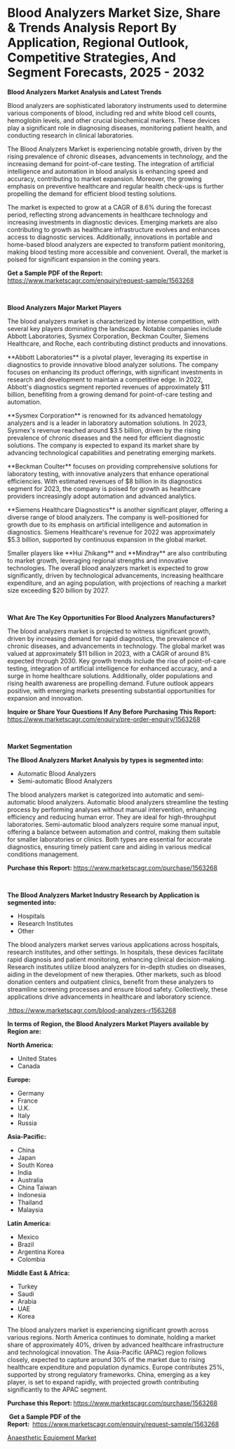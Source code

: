 <p><h1>Blood Analyzers Market Size, Share & Trends Analysis Report By Application, Regional Outlook, Competitive Strategies, And Segment Forecasts, 2025 - 2032</h1></p><p><strong>Blood Analyzers Market Analysis and Latest Trends</strong></p>
<p><p>Blood analyzers are sophisticated laboratory instruments used to determine various components of blood, including red and white blood cell counts, hemoglobin levels, and other crucial biochemical markers. These devices play a significant role in diagnosing diseases, monitoring patient health, and conducting research in clinical laboratories.</p><p>The Blood Analyzers Market is experiencing notable growth, driven by the rising prevalence of chronic diseases, advancements in technology, and the increasing demand for point-of-care testing. The integration of artificial intelligence and automation in blood analysis is enhancing speed and accuracy, contributing to market expansion. Moreover, the growing emphasis on preventive healthcare and regular health check-ups is further propelling the demand for efficient blood testing solutions.</p><p>The market is expected to grow at a CAGR of 8.6% during the forecast period, reflecting strong advancements in healthcare technology and increasing investments in diagnostic devices. Emerging markets are also contributing to growth as healthcare infrastructure evolves and enhances access to diagnostic services. Additionally, innovations in portable and home-based blood analyzers are expected to transform patient monitoring, making blood testing more accessible and convenient. Overall, the market is poised for significant expansion in the coming years.</p></p>
<p><strong>Get a Sample PDF of the Report:&nbsp;</strong> <a href="https://www.marketscagr.com/enquiry/request-sample/1563268?utm_campaign=2796&utm_medium=2&utm_source=Github&utm_content=ia&utm_term=04032025&utm_id=blood-analyzers">https://www.marketscagr.com/enquiry/request-sample/1563268</a></p>
<p>&nbsp;</p>
<p><strong>Blood Analyzers Major Market Players</strong></p>
<p><p>The blood analyzers market is characterized by intense competition, with several key players dominating the landscape. Notable companies include Abbott Laboratories, Sysmex Corporation, Beckman Coulter, Siemens Healthcare, and Roche, each contributing distinct products and innovations.</p><p>**Abbott Laboratories** is a pivotal player, leveraging its expertise in diagnostics to provide innovative blood analyzer solutions. The company focuses on enhancing its product offerings, with significant investments in research and development to maintain a competitive edge. In 2022, Abbott's diagnostics segment reported revenues of approximately $11 billion, benefiting from a growing demand for point-of-care testing and automation.</p><p>**Sysmex Corporation** is renowned for its advanced hematology analyzers and is a leader in laboratory automation solutions. In 2023, Sysmex's revenue reached around $3.5 billion, driven by the rising prevalence of chronic diseases and the need for efficient diagnostic solutions. The company is expected to expand its market share by advancing technological capabilities and penetrating emerging markets.</p><p>**Beckman Coulter** focuses on providing comprehensive solutions for laboratory testing, with innovative analyzers that enhance operational efficiencies. With estimated revenues of $8 billion in its diagnostics segment for 2023, the company is poised for growth as healthcare providers increasingly adopt automation and advanced analytics.</p><p>**Siemens Healthcare Diagnostics** is another significant player, offering a diverse range of blood analyzers. The company is well-positioned for growth due to its emphasis on artificial intelligence and automation in diagnostics. Siemens Healthcare's revenue for 2022 was approximately $5.3 billion, supported by continuous expansion in the global market.</p><p>Smaller players like **Hui Zhikang** and **Mindray** are also contributing to market growth, leveraging regional strengths and innovative technologies. The overall blood analyzers market is expected to grow significantly, driven by technological advancements, increasing healthcare expenditure, and an aging population, with projections of reaching a market size exceeding $20 billion by 2027.</p></p>
<p>&nbsp;</p>
<p><strong>What Are The Key Opportunities For Blood Analyzers Manufacturers?</strong></p>
<p><p>The blood analyzers market is projected to witness significant growth, driven by increasing demand for rapid diagnostics, the prevalence of chronic diseases, and advancements in technology. The global market was valued at approximately $11 billion in 2023, with a CAGR of around 8% expected through 2030. Key growth trends include the rise of point-of-care testing, integration of artificial intelligence for enhanced accuracy, and a surge in home healthcare solutions. Additionally, older populations and rising health awareness are propelling demand. Future outlook appears positive, with emerging markets presenting substantial opportunities for expansion and innovation.</p></p>
<p><strong>Inquire or Share Your Questions If Any Before Purchasing This Report:</strong> <a href="https://www.marketscagr.com/enquiry/pre-order-enquiry/1563268?utm_campaign=2796&utm_medium=2&utm_source=Github&utm_content=ia&utm_term=04032025&utm_id=blood-analyzers">https://www.marketscagr.com/enquiry/pre-order-enquiry/1563268</a></p>
<p>&nbsp;</p>
<p><strong>Market Segmentation</strong></p>
<p><strong>The Blood Analyzers Market Analysis by types is segmented into:</strong></p>
<p><ul><li>Automatic Blood Analyzers</li><li>Semi-automatic Blood Analyzers</li></ul></p>
<p><p>The blood analyzers market is categorized into automatic and semi-automatic blood analyzers. Automatic blood analyzers streamline the testing process by performing analyses without manual intervention, enhancing efficiency and reducing human error. They are ideal for high-throughput laboratories. Semi-automatic blood analyzers require some manual input, offering a balance between automation and control, making them suitable for smaller laboratories or clinics. Both types are essential for accurate diagnostics, ensuring timely patient care and aiding in various medical conditions management.</p></p>
<p><strong>Purchase this Report:&nbsp;</strong><a href="https://www.marketscagr.com/purchase/1563268?utm_campaign=2796&utm_medium=2&utm_source=Github&utm_content=ia&utm_term=04032025&utm_id=blood-analyzers">https://www.marketscagr.com/purchase/1563268</a></p>
<p>&nbsp;</p>
<p><strong>The Blood Analyzers Market Industry Research by Application is segmented into:</strong></p>
<p><ul><li>Hospitals</li><li>Research Institutes</li><li>Other</li></ul></p>
<p><p>The blood analyzers market serves various applications across hospitals, research institutes, and other settings. In hospitals, these devices facilitate rapid diagnosis and patient monitoring, enhancing clinical decision-making. Research institutes utilize blood analyzers for in-depth studies on diseases, aiding in the development of new therapies. Other markets, such as blood donation centers and outpatient clinics, benefit from these analyzers to streamline screening processes and ensure blood safety. Collectively, these applications drive advancements in healthcare and laboratory science.</p></p>
<p><a href="https://www.marketscagr.com/blood-analyzers-r1563268?utm_campaign=2796&utm_medium=2&utm_source=Github&utm_content=ia&utm_term=04032025&utm_id=blood-analyzers">&nbsp;https://www.marketscagr.com/blood-analyzers-r1563268</a></p>
<p><strong>In terms of Region, the Blood Analyzers Market Players available by Region are:</strong></p>
<p>
    <p> <strong> North America: </strong>
        <ul>
            <li>United States</li>
            <li>Canada</li>
        </ul>
        </p> 
    <p> <strong> Europe: </strong>
        <ul>
            <li>Germany</li>
            <li>France</li>
            <li>U.K.</li>
            <li>Italy</li>
            <li>Russia</li>
        </ul>
        </p> 
    <p> <strong> Asia-Pacific: </strong>
        <ul>
            <li>China</li>
            <li>Japan</li>
            <li>South Korea</li>
            <li>India</li>
            <li>Australia</li>
            <li>China Taiwan</li>
            <li>Indonesia</li>
            <li>Thailand</li>
            <li>Malaysia</li>
        </ul>
        </p> 
    <p> <strong> Latin America: </strong>
        <ul>
            <li>Mexico</li>
            <li>Brazil</li>
            <li>Argentina Korea</li>
            <li>Colombia</li>
        </ul>
        </p> 
    <p> <strong> Middle East & Africa: </strong>
        <ul>
            <li>Turkey</li>
            <li>Saudi</li>
            <li>Arabia</li>
            <li>UAE</li>
            <li>Korea</li>
        </ul>
    </p>
    </p>
<p><p>The blood analyzers market is experiencing significant growth across various regions. North America continues to dominate, holding a market share of approximately 40%, driven by advanced healthcare infrastructure and technological innovation. The Asia-Pacific (APAC) region follows closely, expected to capture around 30% of the market due to rising healthcare expenditure and population dynamics. Europe contributes 25%, supported by strong regulatory frameworks. China, emerging as a key player, is set to expand rapidly, with projected growth contributing significantly to the APAC segment.</p></p>
<p><strong>Purchase this Report: </strong><a href="https://www.marketscagr.com/purchase/1563268?utm_campaign=2796&utm_medium=2&utm_source=Github&utm_content=ia&utm_term=04032025&utm_id=blood-analyzers">https://www.marketscagr.com/purchase/1563268</a></p>
<p>&nbsp;<strong>Get a Sample PDF of the Report:&nbsp;&nbsp;</strong><a href="https://www.marketscagr.com/enquiry/request-sample/1563268?utm_campaign=2796&utm_medium=2&utm_source=Github&utm_content=ia&utm_term=04032025&utm_id=blood-analyzers">https://www.marketscagr.com/enquiry/request-sample/1563268</a></p>
<p><strong></strong></p>
<p><p><a href="https://github.com/raffadongraffadong/Market-Research-Report-List-1/blob/main/anaesthetic-equipment-market.md?utm_campaign=2796&utm_medium=2&utm_source=Github&utm_content=ia&utm_term=04032025&utm_id=blood-analyzers">Anaesthetic Equipment Market</a></p></p>